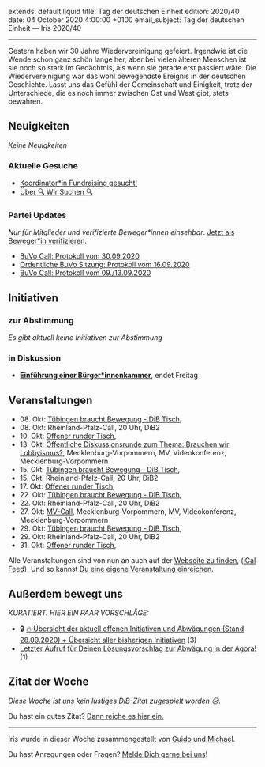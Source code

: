 
extends: default.liquid
title: Tag der deutschen Einheit
edition: 2020/40
date: 04 October 2020 4:00:00 +0100
email_subject: Tag der deutschen Einheit — Iris 2020/40

---
Gestern haben wir 30 Jahre Wiedervereinigung gefeiert. Irgendwie ist die Wende schon ganz schön lange her, aber bei vielen älteren Menschen ist sie noch so stark im Gedächtnis, als wenn sie gerade erst passiert wäre.
Die Wiedervereinigung war das wohl bewegendste Ereignis in der deutschen Geschichte. Lasst uns das Gefühl der Gemeinschaft und Einigkeit, trotz der Unterschiede, die es noch immer zwischen Ost und West gibt, stets bewahren.

## Neuigkeiten

_Keine Neuigkeiten_

### Aktuelle Gesuche

 - [Koordinator*in Fundraising gesucht!](https://marktplatz.dib.de/t/koordinator-in-fundraising-gesucht/35505)
 - [Über 🔍 Wir Suchen 🔍](https://marktplatz.dib.de/t/ueber-wir-suchen/8837)

### Partei Updates

_Nur für Mitglieder und verifizierte Beweger\*innen einsehbar_. [Jetzt als Beweger\*in verifizieren](https://dib.de/bewegerin-werden/).

 - [BuVo Call: Protokoll vom 30.09.2020](https://marktplatz.dib.de/t/buvo-call-protokoll-vom-30-09-2020/35635)
 - [Ordentliche BuVo Sitzung: Protokoll vom 16.09.2020](https://marktplatz.dib.de/t/ordentliche-buvo-sitzung-protokoll-vom-16-09-2020/35421)
 - [BuVo Call: Protokoll vom 09./13.09.2020](https://marktplatz.dib.de/t/buvo-call-protokoll-vom-09-13-09-2020/35406)

## Initiativen

### zur Abstimmung
_Es gibt aktuell keine Initiativen zur Abstimmung_

### in Diskussion
 - **[Einführung einer Bürger*innenkammer](https://abstimmen.dib.de/initiative/303-einfuhrung-einer-burgerinnenkammer)**, endet Freitag


## Veranstaltungen

 - 08.&nbsp;Okt: [Tübingen braucht Bewegung - DiB Tisch](https://dib.de/veranstaltungen/tuebingen-braucht-bewegung-dib-tisch-2-2020-10-08/),
 - 08.&nbsp;Okt: Rheinland-Pfalz-Call, 20 Uhr, DiB2 
 - 10.&nbsp;Okt: [Offener runder Tisch](https://dib.de/veranstaltungen/offener-runder-tisch-2020-10-10/), 
 - 13.&nbsp;Okt: [Öffentliche Diskussionsrunde zum Thema: Brauchen wir Lobbyismus?](https://dib.de/veranstaltungen/oeffentliche-diskussionsrunde-zum-thema-brauchen-wir-lobbyismus/), Mecklenburg-Vorpommern, MV, Videokonferenz, Mecklenburg-Vorpommern
 - 15.&nbsp;Okt: [Tübingen braucht Bewegung - DiB Tisch](https://dib.de/veranstaltungen/tuebingen-braucht-bewegung-dib-tisch-2-2020-10-15/), 
 - 15.&nbsp;Okt: Rheinland-Pfalz-Call, 20 Uhr, DiB2
 - 17.&nbsp;Okt: [Offener runder Tisch](https://dib.de/veranstaltungen/offener-runder-tisch-2020-10-17/), 
 - 22.&nbsp;Okt: [Tübingen braucht Bewegung - DiB Tisch](https://dib.de/veranstaltungen/tuebingen-braucht-bewegung-dib-tisch-2-2020-10-22/), 
 - 22.&nbsp;Okt: Rheinland-Pfalz-Call, 20 Uhr, DiB2
 - 27.&nbsp;Okt: [MV-Call](https://dib.de/veranstaltungen/mv-call/), Mecklenburg-Vorpommern, MV, Videokonferenz, Mecklenburg-Vorpommern
 - 29.&nbsp;Okt: [Tübingen braucht Bewegung - DiB Tisch](https://dib.de/veranstaltungen/tuebingen-braucht-bewegung-dib-tisch-2-2020-10-29/), 
 - 29.&nbsp;Okt: Rheinland-Pfalz-Call, 20 Uhr, DiB2
 - 31.&nbsp;Okt: [Offener runder Tisch](https://dib.de/veranstaltungen/offener-runder-tisch-2020-10-31/),


Alle Veranstaltungen sind von nun an auch auf der [Webseite zu finden](https://dib.de/veranstaltungen/), ([iCal Feed](https://dib.de/?ical=1)). Und so kannst [Du eine eigene Veranstaltung einreichen](https://marktplatz.dib.de/t/eine-veranstaltung-auf-der-webseite-einreichen/21379).


## Außerdem bewegt uns

_KURATIERT. HIER EIN PAAR VORSCHLÄGE:_
 - 🔒 [:fire: Übersicht der aktuell offenen Initiativen und Abwägungen (Stand 28.09.2020) + Übersicht aller bisherigen Initiativen](https://marktplatz.dib.de/t/uebersicht-der-aktuell-offenen-initiativen-und-abwaegungen-stand-28-09-2020-uebersicht-aller-bisherigen-initiativen/8430) (3)
 - [Letzter Aufruf für Deinen Lösungsvorschlag zur Abwägung in der Agora!](https://marktplatz.dib.de/t/letzter-aufruf-fuer-deinen-loesungsvorschlag-zur-abwaegung-in-der-agora/35601) (1)


## Zitat der Woche
_Diese Woche ist uns kein lustiges DiB-Zitat zugespielt worden ☹._

Du hast ein gutes Zitat? [Dann reiche es hier ein.](https://marktplatz.dib.de/t/lustige-dib-zitate/10175)


---

Iris wurde in dieser Woche zusammengestellt von [Guido](https://marktplatz.dib.de/u/Guido/) und [Michael](https://marktplatz.dib.de/u/MichaelVoss/).

Du hast Anregungen oder Fragen? [Melde Dich gerne bei uns](https://marktplatz.dib.de/t/neu-iris-die-woechtliche-zusammenfasssung-zum-sonntagsbrunch/10990)!

